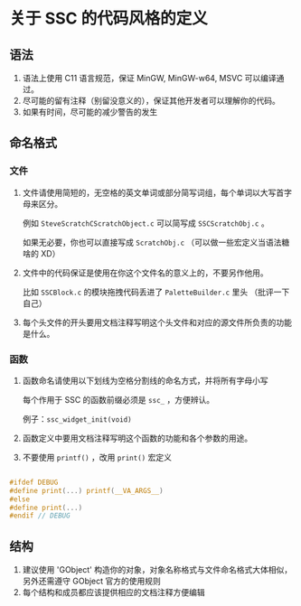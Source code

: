 # 关于 SSC 的代码风格的定义

## 语法

1. 语法上使用 C11 语言规范，保证 MinGW, MinGW-w64, MSVC 可以编译通过。
2. 尽可能的留有注释（别留没意义的），保证其他开发者可以理解你的代码。
3. 如果有时间，尽可能的减少警告的发生

## 命名格式

### 文件

1. 文件请使用简短的，无空格的英文单词或部分简写词组，每个单词以大写首字母来区分。

    例如 `SteveScratchCScratchObject.c` 可以简写成 `SSCScratchObj.c` 。

    如果无必要，你也可以直接写成 `ScratchObj.c` （可以做一些宏定义当语法糖啥的 XD）

2. 文件中的代码保证是使用在你这个文件名的意义上的，不要另作他用。

    比如 `SSCBlock.c` 的模块拖拽代码丢进了 `PaletteBuilder.c` 里头
    （批评一下自己）

3. 每个头文件的开头要用文档注释写明这个头文件和对应的源文件所负责的功能是什么。

### 函数

1. 函数命名请使用以下划线为空格分割线的命名方式，并将所有字母小写

    每个作用于 SSC 的函数前缀必须是 `ssc_` ，方便辨认。

    例子：`ssc_widget_init(void)`

2. 函数定义中要用文档注释写明这个函数的功能和各个参数的用途。

3. 不要使用 `printf()` ，改用 `print()` 宏定义

```c

#ifdef DEBUG
#define print(...) printf(__VA_ARGS__)
#else
#define print(...)
#endif // DEBUG

```

## 结构

1. 建议使用 'GObject' 构造你的对象，对象名称格式与文件命名格式大体相似，另外还需遵守 GObject 官方的使用规则
2. 每个结构和成员都应该提供相应的文档注释方便编辑
